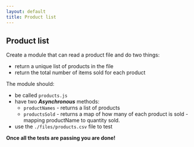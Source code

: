 ```yaml
---
layout: default
title: Product list
---
```


## Product list

Create a module that can read a product file and do two things:

* return a unique list of products in the file
* return the total number of items sold for each product

The module should:

* be called `products.js`
* have two ***Asynchronous*** methods:
  * `productNames` - returns a list of products
  * `productsSold` - returns a map of how many of each product is sold - mapping productName to quantity sold.
* use the `./files/products.csv` file to test

**Once all the tests are passing you are done!**
